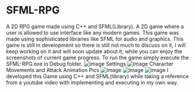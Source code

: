 # SFML-RPG
 A 2D RPG game made using C++ and SFML(Library).
A 2D game where a user is allowed to use interface like any modern games. This game was made using sophisticated libraries like SFML for audio and graphics.
This game is still in development so there is still not much to discuss on it, I will keep working on it and will soon update about it, while you can enjoy the screenshots of current game progress. To run the game simply execute the SFML-RPG.exe in Debug folder.
![image](https://github.com/Akshat69/SFML-RPG/blob/main/Screenshot%20(75).png)
Settings
![image](https://github.com/Akshat69/SFML-RPG/blob/main/Screenshot%20(76).png)
Character Movements and Attack Animation Pics
![image](https://github.com/Akshat69/SFML-RPG/blob/main/Screenshot%20(77).png)
![image](https://github.com/Akshat69/SFML-RPG/blob/main/Screenshot%20(78).png)
![image](https://github.com/Akshat69/SFML-RPG/blob/main/Screenshot%20(81).png)
 I developed this Game using C++ and SFML(library) while taking a reference from a youtube video with implementing and executing in my own way.
